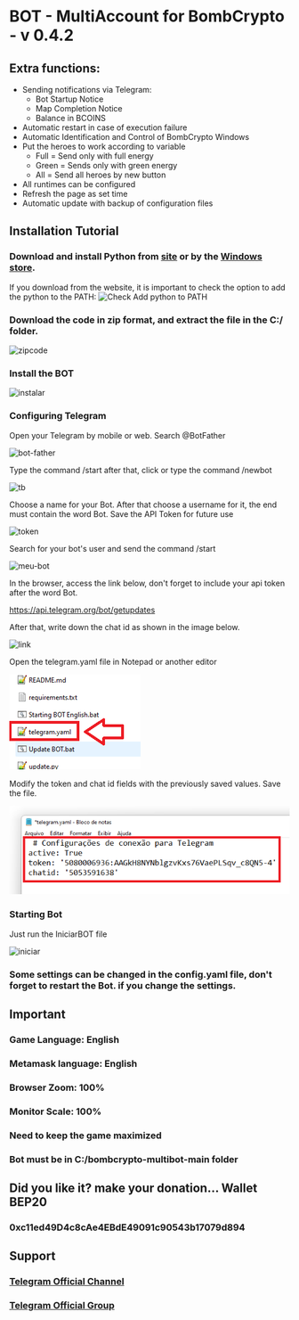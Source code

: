 # BOT - MultiAccount for BombCrypto - v 0.4.2

## Extra functions:
- Sending notifications via Telegram:
  - Bot Startup Notice
  - Map Completion Notice
  - Balance in BCOINS
- Automatic restart in case of execution failure
- Automatic Identification and Control of BombCrypto Windows
- Put the heroes to work according to variable
  - Full = Send only with full energy
  - Green = Sends only with green energy
  - All = Send all heroes by new button
- All runtimes can be configured
- Refresh the page as set time
- Automatic update with backup of configuration files

## Installation Tutorial

### Download and install Python from [site](https://www.python.org/downloads/) or by the [Windows store](https://www.microsoft.com/p/python-37/9nj46sx7x90p?activetab=pivot:overviewtab).

If you download from the website, it is important to check the option to add the
python to the PATH:
![Check Add python to PATH](https://github.com/rzanca/bombcrypto-multibot/blob/main/readme-images/path.png)

### Download the code in zip format, and extract the file in the C:/ folder.

![zipcode](https://github.com/rzanca/bombcrypto-multibot/blob/main/readme-images/download.png)

### Install the BOT

![instalar](https://github.com/rzanca/bombcrypto-multibot/blob/main/readme-images/instalar.png)

### Configuring Telegram

Open your Telegram by mobile or web.
Search @BotFather

![bot-father](https://github.com/rzanca/bombcrypto-multibot/blob/main/readme-images/botfather.png)

Type the command /start
after that, click or type the command /newbot

![tb](https://github.com/rzanca/bombcrypto-multibot/blob/main/readme-images/telegrambot.png)


Choose a name for your Bot. After that choose a username for it, the end must contain the word Bot.
Save the API Token for future use

![token](https://github.com/rzanca/bombcrypto-multibot/blob/main/readme-images/token.png)

Search for your bot's user and send the command /start

![meu-bot](https://github.com/rzanca/bombcrypto-multibot/blob/main/readme-images/meubot.png)

In the browser, access the link below, don't forget to include your api token after the word Bot.

https://api.telegram.org/bot/getupdates

After that, write down the chat id as shown in the image below.

![link](https://github.com/rzanca/bombcrypto-multibot/blob/main/readme-images/chatid.png)

Open the telegram.yaml file in Notepad or another editor

![config](https://github.com/rzanca/bombcrypto-multibot/blob/main/readme-images/config2.png)

Modify the token and chat id fields with the previously saved values.
Save the file.

![log](https://github.com/rzanca/bombcrypto-multibot/blob/main/readme-images/telegramlog2.png)

### Starting Bot

Just run the IniciarBOT file

![iniciar](https://github.com/rzanca/bombcrypto-multibot/blob/main/readme-images/iniciar.png)

### Some settings can be changed in the config.yaml file, don't forget to restart the Bot. if you change the settings.

## Important

### Game Language: English
### Metamask language: English
### Browser Zoom: 100%
### Monitor Scale: 100%
### Need to keep the game maximized
### Bot must be in C:/bombcrypto-multibot-main folder

## Did you like it? make your donation... Wallet BEP20
### 0xc11ed49D4c8cAe4EBdE49091c90543b17079d894

## Support
### [Telegram Official Channel](https://t.me/+5BR9zCbqBm44ODQx)
### [Telegram Official Group](https://t.me/+sKjgrt4K6VxjNDNh)